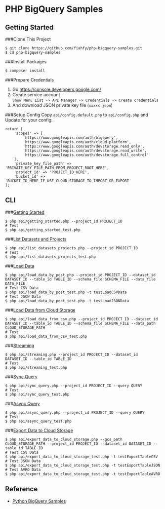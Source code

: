 PHP BigQuery Samples
==========

Getting Started
-----

###Clone This Project
```
$ git clone https://github.com/fiahfy/php-bigquery-samples.git
$ cd php-bigquery-samples
```

###Install Packages
```
$ composer install
```

###Prepare Credentials
1. Go https://console.developers.google.com/
2. Create service account  
`Show Menu List -> API Manager -> Credentials -> Create credentials`
3. And download JSON private key file (`xxxxx.json`)

###Setup Config
Copy `api/config.default.php` to `api/config.php` and Update for your config.
```
return [
    'scopes' => [
        'https://www.googleapis.com/auth/bigquery',
        'https://www.googleapis.com/auth/cloud-platform',
        'https://www.googleapis.com/auth/devstorage.read_only',
        'https://www.googleapis.com/auth/devstorage.read_write',
        'https://www.googleapis.com/auth/devstorage.full_control'
    ],
    'private_key_file_path' => 'PRIVATE_KEY_FILE_PATH_FROM_PROJECT_ROOT_HERE',
    'project_id' => 'PROJECT_ID_HERE',
    'bucket_id' => 'BUCKET_ID_HERE_IF_USE_CLOUD_STORAGE_TO_IMPORT_OR_EXPORT'
];
```

CLI
-----

###[Getting Started](./api/getting_started.php)
```
$ php api/getting_started.php --project_id PROJECT_ID
# Test
$ php api/getting_started_test.php
```

###[List Datasets and Projects](./api/list_datasets_projects.php)
```
$ php api/list_datasets_projects.php --project_id PROJECT_ID
# Test
$ php api/list_datasets_projects_test.php
```

###[Load Data](./api/load_data_by_post.php)
```
$ php api/load_data_by_post.php --project_id PROJECT_ID --dataset_id DATASET_ID --table_id TABLE_ID --schema_file SCHEMA_FILE --data_file DATA_FILE
# Test CSV Data
$ php api/load_data_by_post_test.php -t testLoadCSVData
# Test JSON Data
$ php api/load_data_by_post_test.php -t testLoadJSONData
```

###[Load Data from Cloud Storage](./api/load_data_from_csv.php)
```
$ php api/load_data_from_csv.php --project_id PROJECT_ID --dataset_id DATASET_ID --table_id TABLE_ID --schema_file SCHEMA_FILE --data_path CLOUD_STORAGE_PATH
# Test
$ php api/load_data_from_csv_test.php
```

###[Streaming](./api/streaming.php)
```
$ php api/streaming.php --project_id PROJECT_ID --dataset_id DATASET_ID --table_id TABLE_ID
# Test
$ php api/streaming_test.php
```

###[Sync Query](./api/sync_query.php)
```
$ php api/sync_query.php --project_id PROJECT_ID --query QUERY
# Test
$ php api/sync_query_test.php
```

###[Async Query](./api/async_query.php)
```
$ php api/async_query.php --project_id PROJECT_ID --query QUERY
# Test
$ php api/async_query_test.php
```

###[Export Data to Cloud Storage](./api/export_data_to_cloud_storage.php)
```
$ php api/export_data_to_cloud_storage.php --gcs_path CLOUD_STORAGE_PATH --project_id PROJECT_ID --dataset_id DATASET_ID --table_id TABLE_ID
# Test CSV Data
$ php api/export_data_to_cloud_storage_test.php -t testExportTableCSV
# Test JSON Data
$ php api/export_data_to_cloud_storage_test.php -t testExportTableJSON
# Test AVRO Data
$ php api/export_data_to_cloud_storage_test.php -t testExportTableAVRO
```

Reference
-----
* [Python BigQuery Samples](https://github.com/GoogleCloudPlatform/python-docs-samples/tree/master/bigquery)
